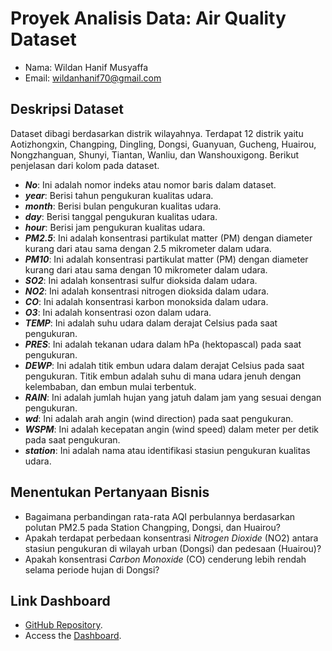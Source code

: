 # Proyek Analisis Data: Air Quality Dataset
- Nama: Wildan Hanif Musyaffa
- Email: wildanhanif70@gmail.com

## Deskripsi Dataset
Dataset dibagi berdasarkan distrik wilayahnya. Terdapat 12 distrik yaitu Aotizhongxin, Changping, Dingling, Dongsi, Guanyuan, Gucheng, Huairou, Nongzhanguan, Shunyi, Tiantan, Wanliu, dan Wanshouxigong. Berikut penjelasan dari kolom pada dataset.
- _**No**_: Ini adalah nomor indeks atau nomor baris dalam dataset. 
- _**year**_:  Berisi tahun pengukuran kualitas udara. 
- _**month**_: Berisi bulan pengukuran kualitas udara. 
- _**day**_:  Berisi tanggal pengukuran kualitas udara. 
- _**hour**_: Berisi jam pengukuran kualitas udara. 
- _**PM2.5**_: Ini adalah konsentrasi partikulat matter (PM) dengan diameter kurang dari atau sama dengan 2.5 mikrometer dalam udara. 
- _**PM10**_: Ini adalah konsentrasi partikulat matter (PM) dengan diameter kurang dari atau sama dengan 10 mikrometer dalam udara. 
- _**SO2**_: Ini adalah konsentrasi sulfur dioksida dalam udara. 
- _**NO2**_: Ini adalah konsentrasi nitrogen dioksida dalam udara.  
- _**CO**_: Ini adalah konsentrasi karbon monoksida dalam udara. 
- _**O3**_: Ini adalah konsentrasi ozon dalam udara. 
- _**TEMP**_: Ini adalah suhu udara dalam derajat Celsius pada saat pengukuran.
- _**PRES**_: Ini adalah tekanan udara dalam hPa (hektopascal) pada saat pengukuran.
- _**DEWP**_: Ini adalah titik embun udara dalam derajat Celsius pada saat pengukuran. Titik embun adalah suhu di mana udara jenuh dengan kelembaban, dan embun mulai terbentuk.
- _**RAIN**_: Ini adalah jumlah hujan yang jatuh dalam jam yang sesuai dengan pengukuran.
- _**wd**_: Ini adalah arah angin (wind direction) pada saat pengukuran.
- _**WSPM**_: Ini adalah kecepatan angin (wind speed) dalam meter per detik pada saat pengukuran.
- _**station**_: Ini adalah nama atau identifikasi stasiun pengukuran kualitas udara.

## Menentukan Pertanyaan Bisnis
- Bagaimana perbandingan rata-rata AQI perbulannya berdasarkan polutan PM2.5 pada Station Changping, Dongsi, dan Huairou?
- Apakah terdapat perbedaan konsentrasi *Nitrogen Dioxide* (NO2) antara stasiun pengukuran di wilayah urban (Dongsi) dan pedesaan (Huairou)?
- Apakah konsentrasi *Carbon Monoxide* (CO) cenderung lebih rendah selama periode hujan di Dongsi?

## Link Dashboard
- [GitHub Repository](https://github.com/wildanhanf/air-quality-dashboard).
- Access the [Dashboard](https://air-quality-dashboard-submission.streamlit.app/).
